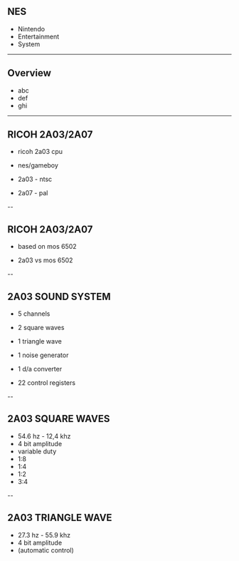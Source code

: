 ## NES

* Nintendo
* Entertainment
* System

---

## Overview

* abc
* def
* ghi

---

## RICOH 2A03/2A07

* ricoh 2a03 cpu
* nes/gameboy

* 2a03 - ntsc
* 2a07 - pal

--

## RICOH 2A03/2A07

* based on mos 6502

* 2a03 vs mos 6502

--

## 2A03 SOUND SYSTEM

* 5 channels
* 2 square waves
* 1 triangle wave
* 1 noise generator
* 1 d/a converter

* 22 control registers

-- 

## 2A03 SQUARE WAVES

* 54.6 hz - 12,4 khz
* 4 bit amplitude
* variable duty
* 1:8
* 1:4
* 1:2
* 3:4

--

## 2A03 TRIANGLE WAVE

* 27.3 hz - 55.9 khz
* 4 bit amplitude
* (automatic control)
